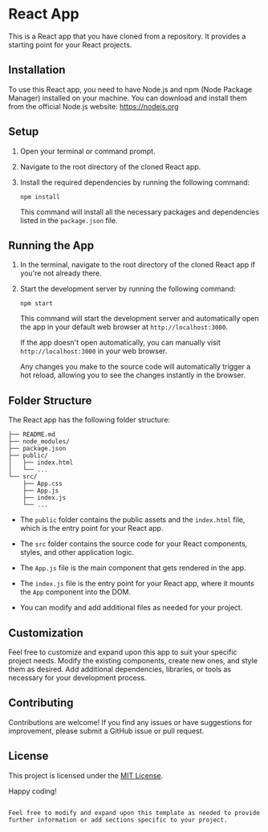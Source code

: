 


# React App

This is a React app that you have cloned from a repository. It provides a starting point for your React projects.

## Installation

To use this React app, you need to have Node.js and npm (Node Package Manager) installed on your machine. You can download and install them from the official Node.js website: https://nodejs.org

## Setup

1. Open your terminal or command prompt.

2. Navigate to the root directory of the cloned React app.

3. Install the required dependencies by running the following command:

   ```shell
   npm install
   ```

   This command will install all the necessary packages and dependencies listed in the `package.json` file.

## Running the App

1. In the terminal, navigate to the root directory of the cloned React app if you're not already there.

2. Start the development server by running the following command:

   ```shell
   npm start
   ```

   This command will start the development server and automatically open the app in your default web browser at `http://localhost:3000`.

   If the app doesn't open automatically, you can manually visit `http://localhost:3000` in your web browser.

   Any changes you make to the source code will automatically trigger a hot reload, allowing you to see the changes instantly in the browser.

## Folder Structure

The React app has the following folder structure:

```
├── README.md
├── node_modules/
├── package.json
├── public/
│   ├── index.html
│   └── ...
└── src/
    ├── App.css
    ├── App.js
    ├── index.js
    └── ...
```

- The `public` folder contains the public assets and the `index.html` file, which is the entry point for your React app.

- The `src` folder contains the source code for your React components, styles, and other application logic.

- The `App.js` file is the main component that gets rendered in the app.

- The `index.js` file is the entry point for your React app, where it mounts the `App` component into the DOM.

- You can modify and add additional files as needed for your project.

## Customization

Feel free to customize and expand upon this app to suit your specific project needs. Modify the existing components, create new ones, and style them as desired. Add additional dependencies, libraries, or tools as necessary for your development process.

## Contributing

Contributions are welcome! If you find any issues or have suggestions for improvement, please submit a GitHub issue or pull request.

## License

This project is licensed under the [MIT License](LICENSE).

Happy coding!
```

Feel free to modify and expand upon this template as needed to provide further information or add sections specific to your project.
